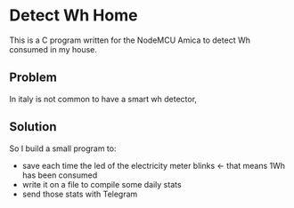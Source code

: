 # Detect Wh Home
This is a C program written for the NodeMCU Amica to detect Wh consumed in my house.

## Problem
In italy is not common to have a smart wh detector, 

## Solution
So I build a small program to:
- save each time the led of the electricity meter blinks <- that means 1Wh has been consumed
- write it on a file to compile some daily stats
- send those stats with Telegram

